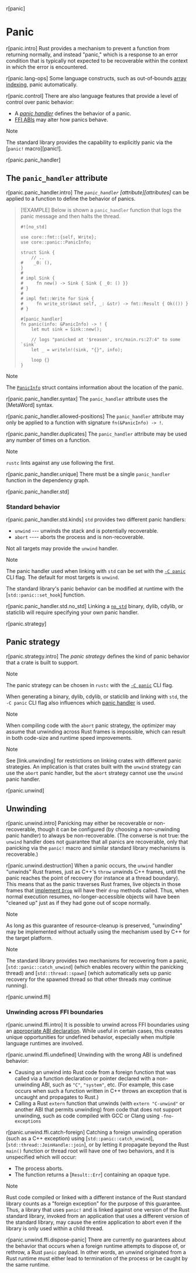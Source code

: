 r[panic]
# Panic

r[panic.intro]
Rust provides a mechanism to prevent a function from returning normally, and instead "panic," which is a response to an error condition that is typically not expected to be recoverable within the context in which the error is encountered.

r[panic.lang-ops]
Some language constructs, such as out-of-bounds [array indexing], panic automatically.

r[panic.control]
There are also language features that provide a level of control over panic behavior:

* A [_panic handler_][panic handler] defines the behavior of a panic.
* [FFI ABIs](items/functions.md#unwinding) may alter how panics behave.

> [!NOTE]
> The standard library provides the capability to explicitly panic via the [`panic!` macro][panic!].

<!-- template:attributes -->
r[panic.panic_handler]
## The `panic_handler` attribute

r[panic.panic_handler.intro]
The *`panic_handler` [attribute][attributes]* can be applied to a function to define the behavior of panics.

> [!EXAMPLE]
> Below is shown a `panic_handler` function that logs the panic message and then halts the thread.
> <!-- ignore: test infrastructure can't handle no_std -->
> ```rust,ignore
> #![no_std]
>
> use core::fmt::{self, Write};
> use core::panic::PanicInfo;
>
> struct Sink {
>     // ..
> #    _0: (),
> }
> #
> # impl Sink {
> #     fn new() -> Sink { Sink { _0: () }}
> # }
> #
> # impl fmt::Write for Sink {
> #     fn write_str(&mut self, _: &str) -> fmt::Result { Ok(()) }
> # }
>
> #[panic_handler]
> fn panic(info: &PanicInfo) -> ! {
>     let mut sink = Sink::new();
>
>     // logs "panicked at '$reason', src/main.rs:27:4" to some `sink`
>     let _ = writeln!(sink, "{}", info);
>
>     loop {}
> }
> ```

> [!NOTE]
> The [`PanicInfo`] struct contains information about the location of the panic.

r[panic.panic_handler.syntax]
The `panic_handler` attribute uses the [MetaWord] syntax.

r[panic.panic_handler.allowed-positions]
The `panic_handler` attribute may only be applied to a function with signature `fn(&PanicInfo) -> !`.

r[panic.panic_handler.duplicates]
The `panic_handler` attribute may be used any number of times on a function.

> [!NOTE]
> `rustc` lints against any use following the first.

r[panic.panic_handler.unique]
There must be a single `panic_handler` function in the dependency graph.

r[panic.panic_handler.std]
### Standard behavior

r[panic.panic_handler.std.kinds]
`std` provides two different panic handlers:

* `unwind` --- unwinds the stack and is potentially recoverable.
* `abort` ---- aborts the process and is non-recoverable.

Not all targets may provide the `unwind` handler.

> [!NOTE]
> The panic handler used when linking with `std` can be set with the [`-C panic`] CLI flag. The default for most targets is `unwind`.
>
> The standard library's panic behavior can be modified at runtime with the [`std::panic::set_hook`] function.

r[panic.panic_handler.std.no_std]
Linking a [`no_std`] binary, dylib, cdylib, or staticlib will require specifying your own panic handler.

r[panic.strategy]
## Panic strategy

r[panic.strategy.intro]
The _panic strategy_ defines the kind of panic behavior that a crate is built to support.

> [!NOTE]
> The panic strategy can be chosen in `rustc` with the [`-C panic`] CLI flag.
>
> When generating a binary, dylib, cdylib, or staticlib and linking with `std`, the `-C panic` CLI flag also influences which [panic handler] is used.

> [!NOTE]
> When compiling code with the `abort` panic strategy, the optimizer may assume that unwinding across Rust frames is impossible, which can result in both code-size and runtime speed improvements.

> [!NOTE]
> See [link.unwinding] for restrictions on linking crates with different panic strategies. An implication is that crates built with the `unwind` strategy can use the `abort` panic handler, but the `abort` strategy cannot use the `unwind` panic handler.

r[panic.unwind]
## Unwinding

r[panic.unwind.intro]
Panicking may either be recoverable or non-recoverable, though it can be configured (by choosing a non-unwinding panic handler) to always be non-recoverable. (The converse is not true: the `unwind` handler does not guarantee that all panics are recoverable, only that panicking via the `panic!` macro and similar standard library mechanisms is recoverable.)

r[panic.unwind.destruction]
When a panic occurs, the `unwind` handler "unwinds" Rust frames, just as C++'s `throw` unwinds C++ frames, until the panic reaches the point of recovery (for instance at a thread boundary). This means that as the panic traverses Rust frames, live objects in those frames that [implement `Drop`][destructors] will have their `drop` methods called. Thus, when normal execution resumes, no-longer-accessible objects will have been "cleaned up" just as if they had gone out of scope normally.

> [!NOTE]
> As long as this guarantee of resource-cleanup is preserved, "unwinding" may be implemented without actually using the mechanism used by C++ for the target platform.

> [!NOTE]
> The standard library provides two mechanisms for recovering from a panic, [`std::panic::catch_unwind`] (which enables recovery within the panicking thread) and [`std::thread::spawn`] (which automatically sets up panic recovery for the spawned thread so that other threads may continue running).

r[panic.unwind.ffi]
### Unwinding across FFI boundaries

r[panic.unwind.ffi.intro]
It is possible to unwind across FFI boundaries using an [appropriate ABI declaration][unwind-abi]. While useful in certain cases, this creates unique opportunities for undefined behavior, especially when multiple language runtimes are involved.

r[panic.unwind.ffi.undefined]
Unwinding with the wrong ABI is undefined behavior:

* Causing an unwind into Rust code from a foreign function that was called via a function declaration or pointer declared with a non-unwinding ABI, such as `"C"`, `"system"`, etc. (For example, this case occurs when such a function written in C++ throws an exception that is uncaught and propagates to Rust.)
* Calling a Rust `extern` function that unwinds (with `extern "C-unwind"` or another ABI that permits unwinding) from code that does not support unwinding, such as code compiled with GCC or Clang using `-fno-exceptions`

r[panic.unwind.ffi.catch-foreign]
Catching a foreign unwinding operation (such as a C++ exception) using [`std::panic::catch_unwind`], [`std::thread::JoinHandle::join`], or by letting it propagate beyond the Rust `main()` function or thread root will have one of two behaviors, and it is unspecified which will occur:

* The process aborts.
* The function returns a [`Result::Err`] containing an opaque type.

> [!NOTE]
> Rust code compiled or linked with a different instance of the Rust standard library counts as a "foreign exception" for the purpose of this guarantee. Thus, a library that uses `panic!` and is linked against one version of the Rust standard library, invoked from an application that uses a different version of the standard library, may cause the entire application to abort even if the library is only used within a child thread.

r[panic.unwind.ffi.dispose-panic]
There are currently no guarantees about the behavior that occurs when a foreign runtime attempts to dispose of, or rethrow, a Rust `panic` payload. In other words, an unwind originated from a Rust runtime must either lead to termination of the process or be caught by the same runtime.

[`-C panic`]: ../rustc/codegen-options/index.html#panic
[`no_std`]: names/preludes.md#the-no_std-attribute
[`PanicInfo`]: core::panic::PanicInfo
[array indexing]: expressions/array-expr.md#array-and-slice-indexing-expressions
[attribute]: attributes.md
[destructors]: destructors.md
[panic handler]: #the-panic_handler-attribute
[runtime]: runtime.md
[unwind-abi]: items/functions.md#unwinding
